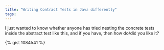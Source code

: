 ```yaml
---
title: "Writing Contract Tests in Java differently"
tags:
---
```

I just wanted to know whether anyone has tried nesting the concrete tests inside the abstract test like this, and if you have, then how do/did you like it?

{% gist 1084541 %}
